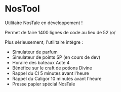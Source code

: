 # NosTool
Utilitaire NosTale en développement !

Permet de faire 1400 lignes de code au lieu de 52 \o/


Plus sérieusement, l'utilitaire intègre :

- Simulateur de parfum
- Simulateur de points SP (en cours de dev)
- Horaire des bateaux Acte 4
- Bénéfice sur le craft de potions Divine
- Rappel du CI 5 minutes avant l'heure
- Rappel du Caligor 10 minutes avant l'heure
- Presse papier spécial NosTale
